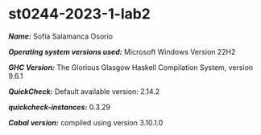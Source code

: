 # st0244-2023-1-lab2

***Name:*** Sofía Salamanca Osorio 
  
***Operating system versions used:*** Microsoft Windows Version 22H2 

***GHC Version:*** The Glorious Glasgow Haskell Compilation System, version 9.6.1

***QuickCheck:*** Default available version: 2.14.2

***quickcheck-instances:*** 0.3.29

***Cabal version:*** compiled using version 3.10.1.0
